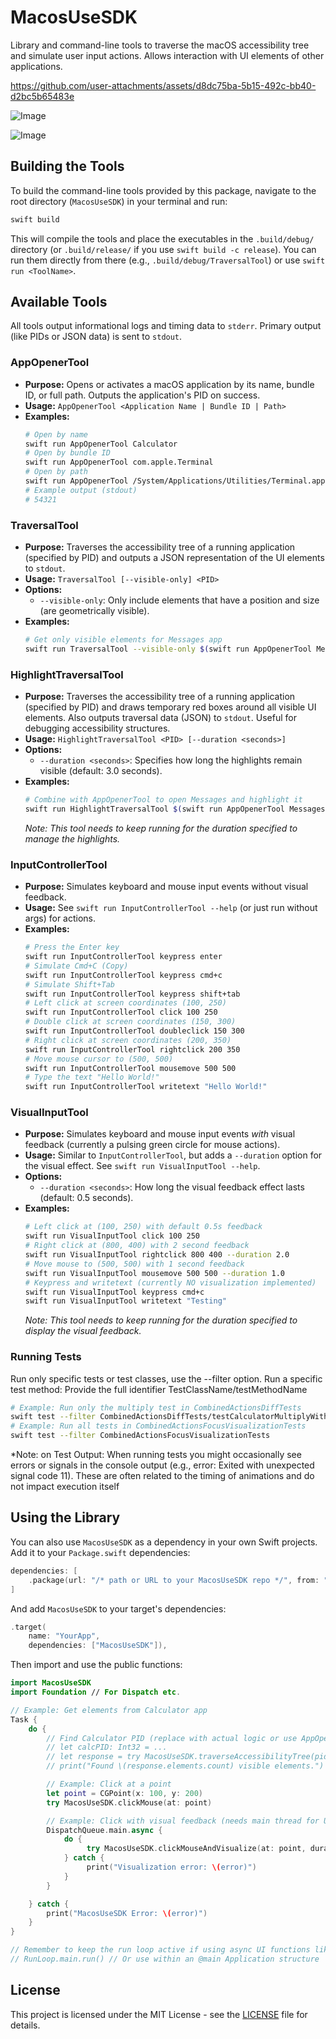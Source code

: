 # MacosUseSDK

Library and command-line tools to traverse the macOS accessibility tree and simulate user input actions. Allows interaction with UI elements of other applications.


https://github.com/user-attachments/assets/d8dc75ba-5b15-492c-bb40-d2bc5b65483e

![Image](https://github.com/user-attachments/assets/9e182bbc-bd30-4285-984a-207a58b32bc0)

![Image](https://github.com/user-attachments/assets/b7f5eb1c-a6ae-49c9-a2fb-76afbec132d6)

## Building the Tools

To build the command-line tools provided by this package, navigate to the root directory (`MacosUseSDK`) in your terminal and run:

```bash
swift build
```

This will compile the tools and place the executables in the `.build/debug/` directory (or `.build/release/` if you use `swift build -c release`). You can run them directly from there (e.g., `.build/debug/TraversalTool`) or use `swift run <ToolName>`.

## Available Tools

All tools output informational logs and timing data to `stderr`. Primary output (like PIDs or JSON data) is sent to `stdout`.

### AppOpenerTool

*   **Purpose:** Opens or activates a macOS application by its name, bundle ID, or full path. Outputs the application's PID on success.
*   **Usage:** `AppOpenerTool <Application Name | Bundle ID | Path>`
*   **Examples:**
    ```bash
    # Open by name
    swift run AppOpenerTool Calculator
    # Open by bundle ID
    swift run AppOpenerTool com.apple.Terminal
    # Open by path
    swift run AppOpenerTool /System/Applications/Utilities/Terminal.app
    # Example output (stdout)
    # 54321 
    ```

### TraversalTool

*   **Purpose:** Traverses the accessibility tree of a running application (specified by PID) and outputs a JSON representation of the UI elements to `stdout`.
*   **Usage:** `TraversalTool [--visible-only] <PID>`
*   **Options:**
    *   `--visible-only`: Only include elements that have a position and size (are geometrically visible).
*   **Examples:**
    ```bash
    # Get only visible elements for Messages app
    swift run TraversalTool --visible-only $(swift run AppOpenerTool Messages)
    ```

### HighlightTraversalTool

*   **Purpose:** Traverses the accessibility tree of a running application (specified by PID) and draws temporary red boxes around all visible UI elements. Also outputs traversal data (JSON) to `stdout`. Useful for debugging accessibility structures.
*   **Usage:** `HighlightTraversalTool <PID> [--duration <seconds>]`
*   **Options:**
    *   `--duration <seconds>`: Specifies how long the highlights remain visible (default: 3.0 seconds).
*   **Examples:**
    ```bash
    # Combine with AppOpenerTool to open Messages and highlight it
    swift run HighlightTraversalTool $(swift run AppOpenerTool Messages) --duration 5
    ```
    *Note: This tool needs to keep running for the duration specified to manage the highlights.*

### InputControllerTool

*   **Purpose:** Simulates keyboard and mouse input events without visual feedback.
*   **Usage:** See `swift run InputControllerTool --help` (or just run without args) for actions.
*   **Examples:**
    ```bash
    # Press the Enter key
    swift run InputControllerTool keypress enter
    # Simulate Cmd+C (Copy)
    swift run InputControllerTool keypress cmd+c
    # Simulate Shift+Tab
    swift run InputControllerTool keypress shift+tab
    # Left click at screen coordinates (100, 250)
    swift run InputControllerTool click 100 250
    # Double click at screen coordinates (150, 300)
    swift run InputControllerTool doubleclick 150 300
    # Right click at screen coordinates (200, 350)
    swift run InputControllerTool rightclick 200 350
    # Move mouse cursor to (500, 500)
    swift run InputControllerTool mousemove 500 500
    # Type the text "Hello World!"
    swift run InputControllerTool writetext "Hello World!"
    ```

### VisualInputTool

*   **Purpose:** Simulates keyboard and mouse input events *with* visual feedback (currently a pulsing green circle for mouse actions).
*   **Usage:** Similar to `InputControllerTool`, but adds a `--duration` option for the visual effect. See `swift run VisualInputTool --help`.
*   **Options:**
    *   `--duration <seconds>`: How long the visual feedback effect lasts (default: 0.5 seconds).
*   **Examples:**
    ```bash
    # Left click at (100, 250) with default 0.5s feedback
    swift run VisualInputTool click 100 250
    # Right click at (800, 400) with 2 second feedback
    swift run VisualInputTool rightclick 800 400 --duration 2.0
    # Move mouse to (500, 500) with 1 second feedback
    swift run VisualInputTool mousemove 500 500 --duration 1.0
    # Keypress and writetext (currently NO visualization implemented)
    swift run VisualInputTool keypress cmd+c
    swift run VisualInputTool writetext "Testing"
    ```
    *Note: This tool needs to keep running for the duration specified to display the visual feedback.*

### Running Tests

Run only specific tests or test classes, use the --filter option.
Run a specific test method: Provide the full identifier TestClassName/testMethodName

```bash
# Example: Run only the multiply test in CombinedActionsDiffTests
swift test --filter CombinedActionsDiffTests/testCalculatorMultiplyWithActionAndTraversalHighlight
# Example: Run all tests in CombinedActionsFocusVisualizationTests
swift test --filter CombinedActionsFocusVisualizationTests
```



*Note: on Test Output: When running tests you might occasionally see errors or signals in the console output (e.g., error: Exited with unexpected signal code 11). These are often related to the timing of animations and do not impact execution itself


## Using the Library

You can also use `MacosUseSDK` as a dependency in your own Swift projects. Add it to your `Package.swift` dependencies:

```swift
dependencies: [
    .package(url: "/* path or URL to your MacosUseSDK repo */", from: "1.0.0"),
]
```

And add `MacosUseSDK` to your target's dependencies:

```swift
.target(
    name: "YourApp",
    dependencies: ["MacosUseSDK"]),
```

Then import and use the public functions:

```swift
import MacosUseSDK
import Foundation // For Dispatch etc.

// Example: Get elements from Calculator app
Task {
    do {
        // Find Calculator PID (replace with actual logic or use AppOpenerTool output)
        // let calcPID: Int32 = ... 
        // let response = try MacosUseSDK.traverseAccessibilityTree(pid: calcPID, onlyVisibleElements: true)
        // print("Found \(response.elements.count) visible elements.")

        // Example: Click at a point
        let point = CGPoint(x: 100, y: 200)
        try MacosUseSDK.clickMouse(at: point)

        // Example: Click with visual feedback (needs main thread for UI)
        DispatchQueue.main.async {
            do {
                 try MacosUseSDK.clickMouseAndVisualize(at: point, duration: 1.0)
            } catch {
                 print("Visualization error: \(error)")
            }
        }

    } catch {
        print("MacosUseSDK Error: \(error)")
    }
}

// Remember to keep the run loop active if using async UI functions like highlightVisibleElements or *AndVisualize
// RunLoop.main.run() // Or use within an @main Application structure
```

## License

This project is licensed under the MIT License - see the [LICENSE](LICENSE) file for details.
